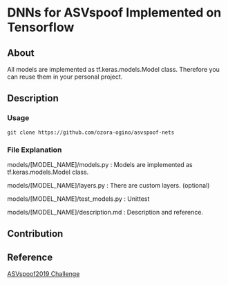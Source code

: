 # DNNs for ASVspoof Implemented on Tensorflow

## About 


All models are implemented as tf.keras.models.Model class.
Therefore you can reuse them in your personal project.

## Description
### Usage

```git clone https://github.com/ozora-ogino/asvspoof-nets```


### File Explanation

models/[MODEL_NAME]/models.py : Models are implemented as tf.keras.models.Model class.

models/[MODEL_NAME]/layers.py : There are custom layers. (optional)

models/[MODEL_NAME]/test_models.py : Unittest

models/[MODEL_NAME]/description.md : Description and reference.


## Contribution


## Reference
[ASVspoof2019 Challenge](https://www.asvspoof.org)
